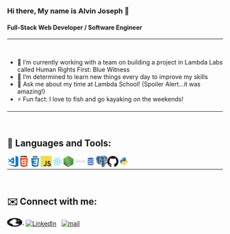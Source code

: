 ### Hi there, My name is Alvin Joseph 👋

#### Full-Stack Web Developer / Software Engineer

--- 

<br />

- 🔭 I’m currently working with a team on building a project in Lambda Labs called Human Rights First: Blue Witness
- 🌱 I’m determined to learn new things every day to improve my skills
- 💬 Ask me about my time at Lambda School! (Spoiler Alert...it was amazing!)
- ⚡ Fun fact: I love to fish and go kayaking on the weekends!

---
<br/>

## 🧰 Languages and Tools:
<img align="left" alt="Visual Studio Code" width="26px" src="https://raw.githubusercontent.com/github/explore/80688e429a7d4ef2fca1e82350fe8e3517d3494d/topics/visual-studio-code/visual-studio-code.png" />

<img align="left" alt="HTML5" width="26px" src="https://raw.githubusercontent.com/github/explore/80688e429a7d4ef2fca1e82350fe8e3517d3494d/topics/html/html.png" />

<img align="left" alt="CSS3" width="26px" src="https://raw.githubusercontent.com/github/explore/80688e429a7d4ef2fca1e82350fe8e3517d3494d/topics/css/css.png" />

<img align="left" alt="JavaScript" width="26px" src="https://raw.githubusercontent.com/github/explore/80688e429a7d4ef2fca1e82350fe8e3517d3494d/topics/javascript/javascript.png" />

<img align="left" alt="React" width="26px" src="https://raw.githubusercontent.com/github/explore/80688e429a7d4ef2fca1e82350fe8e3517d3494d/topics/react/react.png" />

<img align="left" alt="Node.js" width="26px" src="https://raw.githubusercontent.com/github/explore/80688e429a7d4ef2fca1e82350fe8e3517d3494d/topics/nodejs/nodejs.png" />

<img align="left" alt="Express" width="26px" src="https://raw.githubusercontent.com/github/explore/80688e429a7d4ef2fca1e82350fe8e3517d3494d/topics/express/express.png" />

<img align="left" alt="SQL" width="26px" src="https://raw.githubusercontent.com/github/explore/80688e429a7d4ef2fca1e82350fe8e3517d3494d/topics/sql/sql.png" />

<img align="left" alt="PostgreSQL" width="26px" src="https://raw.githubusercontent.com/github/explore/80688e429a7d4ef2fca1e82350fe8e3517d3494d/topics/postgresql/postgresql.png" />

<img align="left" alt="GitHub" width="26px" src="https://raw.githubusercontent.com/github/explore/78df643247d429f6cc873026c0622819ad797942/topics/github/github.png" />

<img align="left" alt="Python" width="26px" src="https://raw.githubusercontent.com/github/explore/80688e429a7d4ef2fca1e82350fe8e3517d3494d/topics/python/python.png" />

<br />

---
<br/>

## ✉️ Connect with me:

 <a href="https://github.com/alvin-joseph" target="_blank" rel="noopener noreferrer"> <img src="https://raw.githubusercontent.com/iconic/open-iconic/master/svg/globe.svg" alt="GitHub" width="35px" height="20" style="vertical-align:top; margin:4x"> </a>
 <a href="https://www.linkedin.com/in/alvin-joseph031/" target="_blank" rel="noopener noreferrer"> <img src="https://cdn.jsdelivr.net/npm/simple-icons@v3/icons/linkedin.svg" alt="LinkedIn" width="35px" height="20" style="vertical-align:top; margin:4px"></a>
 <a href="mailto:alvinjoseph031@gmail.com"> <img src="https://cdn.jsdelivr.net/npm/simple-icons@v3/icons/gmail.svg" alt="mail"  width="35px" height="20" style="vertical-align:top; margin:4px"></a>

<br />
